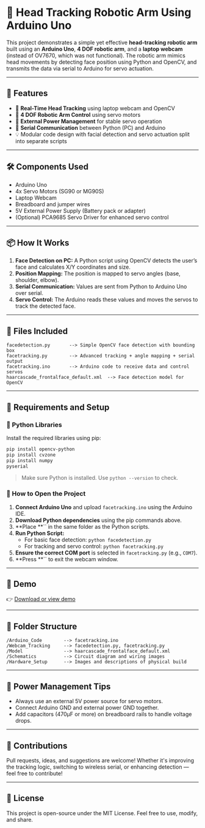 # 🤖 Head Tracking Robotic Arm Using Arduino Uno

This project demonstrates a simple yet effective **head-tracking robotic arm** built using an **Arduino Uno**, **4 DOF robotic arm**, and a **laptop webcam** (instead of OV7670, which was not functional). The robotic arm mimics head movements by detecting face position using Python and OpenCV, and transmits the data via serial to Arduino for servo actuation.

---

## 🚀 Features

- 👀 **Real-Time Head Tracking** using laptop webcam and OpenCV
- 🦾 **4 DOF Robotic Arm Control** using servo motors
- 🔌 **External Power Management** for stable servo operation
- 💬 **Serial Communication** between Python (PC) and Arduino
- 💡 Modular code design with facial detection and servo actuation split into separate scripts

---

## 🛠️ Components Used

- Arduino Uno
- 4x Servo Motors (SG90 or MG90S)
- Laptop Webcam
- Breadboard and jumper wires
- 5V External Power Supply (Battery pack or adapter)
- (Optional) PCA9685 Servo Driver for enhanced servo control

---

## 📦 How It Works

1. **Face Detection on PC:** A Python script using OpenCV detects the user’s face and calculates X/Y coordinates and size.
2. **Position Mapping:** The position is mapped to servo angles (base, shoulder, elbow).
3. **Serial Communication:** Values are sent from Python to Arduino Uno over serial.
4. **Servo Control:** The Arduino reads these values and moves the servos to track the detected face.

---

## 📂 Files Included

```
facedetection.py       --> Simple OpenCV face detection with bounding box
facetracking.py        --> Advanced tracking + angle mapping + serial output
facetracking.ino       --> Arduino code to receive data and control servos
haarcascade_frontalface_default.xml  --> Face detection model for OpenCV
```

---

## 💾 Requirements and Setup

### 🔧 Python Libraries

Install the required libraries using pip:

```bash
pip install opencv-python
pip install cvzone
pip install numpy
pyserial
```

> Make sure Python is installed. Use `python --version` to check.

### 📁 How to Open the Project

1. **Connect Arduino Uno** and upload `facetracking.ino` using the Arduino IDE.
2. **Download Python dependencies** using the pip commands above.
3. **Place **`` in the same folder as the Python scripts.
4. **Run Python Script:**
   - For basic face detection: `python facedetection.py`
   - For tracking and servo control: `python facetracking.py`
5. **Ensure the correct COM port** is selected in `facetracking.py` (e.g., `COM7`).
6. **Press **`` to exit the webcam window.

---

## 📸 Demo

👉 [Download or view demo](demo.mp4)

---

## 📁 Folder Structure

```
/Arduino_Code        --> facetracking.ino
/Webcam_Tracking     --> facedetection.py, facetracking.py
/Model               --> haarcascade_frontalface_default.xml
/Schematics          --> Circuit diagram and wiring images
/Hardware_Setup      --> Images and descriptions of physical build
```

---

## 🔋 Power Management Tips

- Always use an external 5V power source for servo motors.
- Connect Arduino GND and external power GND together.
- Add capacitors (470µF or more) on breadboard rails to handle voltage drops.

---

## 💬 Contributions

Pull requests, ideas, and suggestions are welcome! Whether it's improving the tracking logic, switching to wireless serial, or enhancing detection — feel free to contribute!

---

## 📄 License

This project is open-source under the MIT License. Feel free to use, modify, and share.

